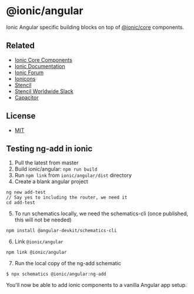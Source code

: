 # @ionic/angular

Ionic Angular specific building blocks on top of [@ionic/core](https://www.npmjs.com/package/@ionic/core) components.


## Related

* [Ionic Core Components](https://www.npmjs.com/package/@ionic/core)
* [Ionic Documentation](https://ionicframework.com/docs/)
* [Ionic Forum](https://forum.ionicframework.com/)
* [Ionicons](http://ionicons.com/)
* [Stencil](https://stenciljs.com/)
* [Stencil Worldwide Slack](https://stencil-worldwide.herokuapp.com/)
* [Capacitor](https://capacitor.ionicframework.com/)


## License

* [MIT](https://raw.githubusercontent.com/ionic-team/ionic/master/LICENSE)

## Testing ng-add in ionic

1. Pull the latest from master
2. Build ionic/angular: `npm run build`
3. Run `npm link` from `ionic/angular/dist` directory
4. Create a blank angular project

```
ng new add-test
// Say yes to including the router, we need it
cd add-test
```

5. To run schematics locally, we need the schematics-cli (once published, this will not be needed)

```
npm install @angular-devkit/schematics-cli
```

6. Link `@ionic/angular`

```
npm link @ionic/angular
```


7. Run the local copy of the ng-add schematic

```
$ npx schematics @ionic/angular:ng-add
```


You'll now be able to add ionic components to a vanilla Angular app setup.